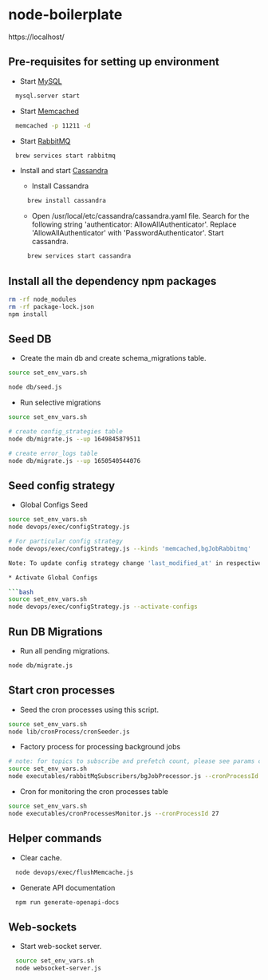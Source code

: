 # node-boilerplate

https://localhost/

## Pre-requisites for setting up environment

* Start [MySQL](https://www.mysql.com/downloads/)
```bash
  mysql.server start
```

* Start [Memcached](https://memcached.org/)
```bash
  memcached -p 11211 -d
```

* Start [RabbitMQ](https://www.rabbitmq.com/download.html)
```bash
  brew services start rabbitmq
```

* Install and start [Cassandra](https://cassandra.apache.org/)
    - Install Cassandra
    ```bash
      brew install cassandra
    ```

    - Open /usr/local/etc/cassandra/cassandra.yaml file. Search for the following string 'authenticator: AllowAllAuthenticator'. Replace 'AllowAllAuthenticator' with 'PasswordAuthenticator'. Start cassandra.
    ```bash
      brew services start cassandra
    ```
  
## Install all the dependency npm packages

```bash
rm -rf node_modules
rm -rf package-lock.json
npm install
```

## Seed DB

* Create the main db and create schema_migrations table.

```bash
source set_env_vars.sh

node db/seed.js

```

* Run selective migrations

```bash
source set_env_vars.sh

# create config_strategies table
node db/migrate.js --up 1649845879511

# create error_logs table
node db/migrate.js --up 1650540544076  
```

## Seed config strategy

* Global Configs Seed

```bash
source set_env_vars.sh
node devops/exec/configStrategy.js 

# For particular config strategy 
node devops/exec/configStrategy.js --kinds 'memcached,bgJobRabbitmq'

Note: To update config strategy change 'last_modified_at' in respective strategy in config file to current timestamp. 

* Activate Global Configs

```bash
source set_env_vars.sh
node devops/exec/configStrategy.js --activate-configs
```

## Run DB Migrations

* Run all pending migrations.

```bash
node db/migrate.js
```


## Start cron processes

* Seed the cron processes using this script.
```bash
source set_env_vars.sh
node lib/cronProcess/cronSeeder.js
```

* Factory process for processing background jobs
```bash
# note: for topics to subscribe and prefetch count, please see params column of the cron_processes table
source set_env_vars.sh
node executables/rabbitMqSubscribers/bgJobProcessor.js --cronProcessId 3
```

* Cron for monitoring the cron processes table
```bash
source set_env_vars.sh
node executables/cronProcessesMonitor.js --cronProcessId 27
```

## Helper commands

* Clear cache.
```bash
  node devops/exec/flushMemcache.js
```

* Generate API documentation
```bash
  npm run generate-openapi-docs
```

## Web-sockets
* Start web-socket server.
```bash
  source set_env_vars.sh
  node websocket-server.js
```
